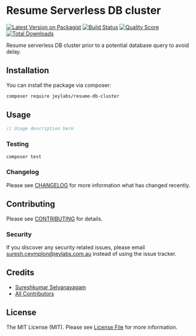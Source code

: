 # Resume Serverless DB cluster

[![Latest Version on Packagist](https://img.shields.io/packagist/v/jeylabs/resume-db-cluster.svg?style=flat-square)](https://packagist.org/packages/jeylabs/resume-db-cluster)
[![Build Status](https://img.shields.io/travis/jeylabs/resume-db-cluster/master.svg?style=flat-square)](https://travis-ci.org/jeylabs/resume-db-cluster)
[![Quality Score](https://img.shields.io/scrutinizer/g/jeylabs/resume-db-cluster.svg?style=flat-square)](https://scrutinizer-ci.com/g/jeylabs/resume-db-cluster)
[![Total Downloads](https://img.shields.io/packagist/dt/jeylabs/resume-db-cluster.svg?style=flat-square)](https://packagist.org/packages/jeylabs/resume-db-cluster)

Resume serverless DB cluster prior to a potential database query to avoid delay.

## Installation

You can install the package via composer:

```bash
composer require jeylabs/resume-db-cluster
```

## Usage

``` php
// Usage description here
```

### Testing

``` bash
composer test
```

### Changelog

Please see [CHANGELOG](CHANGELOG.md) for more information what has changed recently.

## Contributing

Please see [CONTRIBUTING](CONTRIBUTING.md) for details.

### Security

If you discover any security related issues, please email suresh.ceymplon@jeylabs.com.au instead of using the issue tracker.

## Credits

- [Sureshkumar Selvanayagam](https://github.com/jeylabs)
- [All Contributors](../../contributors)

## License

The MIT License (MIT). Please see [License File](LICENSE.md) for more information.
